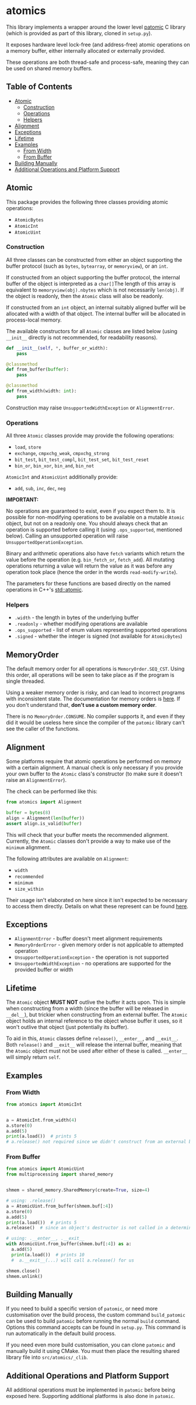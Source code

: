 # atomics
This library implements a wrapper around the lower level 
[patomic](https://github.com/doodspav/patomic) C library
(which is provided as part of this library, cloned in `setup.py`).

It exposes hardware level lock-free (and address-free) atomic 
operations on a memory buffer, either internally allocated or 
externally provided. 

These operations are both thread-safe and
process-safe, meaning they can be used on shared memory buffers.

## Table of Contents
<!--ts-->
* [Atomic](#atomic)
  * [Construction](#construction)
  * [Operations](#operations)
  * [Helpers](#helpers)
* [Alignment](#alignment)
* [Exceptions](#exceptions)
* [Lifetime](#lifetime)
* [Examples](#examples)
  * [From Width](#from-width)
  * [From Buffer](#from-buffer)
* [Building Manually](#building-manually)
* [Additional Operations and Platform Support](#additional-operations-and-platform-support)
<!--te-->

## Atomic
This package provides the following three classes providing atomic operations:
- `AtomicBytes`
- `AtomicInt`
- `AtomicUint`

### Construction
All three classes can be constructed from either an object supporting the buffer
protocol (such as `bytes`, `bytearray`, or `memoryview`), or an `int`.

If constructed from an object supporting the buffer protocol, the internal buffer
of the object is interpreted as a `char[]`The length of this array is equivalent
to `memoryview(obj).nbytes` which is not necessarily `len(obj)`. If the object is
readonly, then the `Atomic` class will also be readonly.

If constructed from an `int` object, an internal suitably aligned buffer will be
allocated with a width of that object. The internal buffer will be allocated in
process-local memory.

The available constructors for all `Atomic` classes are listed below (using 
`__init__` directly is not recommended, for readability reasons).
```python
def __init__(self, *, buffer_or_width):
    pass

@classmethod
def from_buffer(buffer):
    pass

@classmethod
def from_width(width: int):
    pass
```

Construction may raise `UnsupportedWidthException` or `AlignmentError`.

### Operations
All three `Atomic` classes provide may provide the following operations:
- `load`, `store`
- `exchange`, `cmpxchg_weak`, `cmpxchg_strong`
- `bit_test`, `bit_test_compl`, `bit_test_set`, `bit_test_reset`
- `bin_or`, `bin_xor`, `bin_and`, `bin_not`

`AtomicInt` and `AtomicUint` additionally provide:
- `add`, `sub`, `inc`, `dec`, `neg`

**IMPORTANT:**

No operations are guaranteed to exist, even if you expect them to. It is 
possible for non-modifying operations to be available on a mutable `Atomic` 
object, but not on a readonly one. You should always check that an operation
is supported before calling it (using `.ops_supported`, mentioned below). 
Calling an unsupported operation will raise `UnsupportedOperationException`. 

Binary and arithmetic operations also have `fetch` variants which return the
value before the operation (e.g. `bin_fetch_or`, `fetch_add`).
All mutating operations returning a value will return the value as it was
before any operation took place (hence the order in the words `read-modify-write`).

The parameters for these functions are based directly on the named operations
in C++'s [std::atomic](https://en.cppreference.com/w/cpp/atomic/atomic).

### Helpers
- `.width` - the length in bytes of the underlying buffer
- `.readonly` - whether modifying operations are available
- `.ops_supported` - list of enum values representing supported operations
- `.signed` - whether the integer is signed (not available for `AtomicBytes`)

## MemoryOrder
The default memory order for all operations is `MemoryOrder.SEQ_CST`. Using this
order, all operations will be seen to take place as if the program is single
threaded.

Using a weaker memory order is risky, and can lead to incorrect programs with
inconsistent state. The documentation for memory orders is 
[here](https://en.cppreference.com/w/cpp/atomic/memory_order). If you don't
understand that, **don't use a custom memory order**.

There is no `MemoryOrder.CONSUME`. No compiler supports it, and even if they did
it would be useless here since the compiler of the `patomic` library can't see
the caller of the functions.

## Alignment
Some platforms require that atomic operations be performed on memory with a certain
alignment. A manual check is only necessary if you provide your own buffer to the
`Atomic` class's constructor (to make sure it doesn't raise an `AlignmentError`).

The check can be performed like this:
```python
from atomics import Alignment

buffer = bytes(8)
align = Alignment(len(buffer))
assert align.is_valid(buffer)
```

This will check that your buffer meets the recommended alignment. Currently, the
`Atomic` classes don't provide a way to make use of the `minimum` alignment.

The following attributes are available on `Alignment`:
- `width`
- `recommended`
- `minimum`
- `size_within`

Their usage isn't elaborated on here since it isn't expected to be necessary
to access them directly. Details on what these represent can be found 
[here](https://github.com/doodspav/patomic/blob/devel/include/patomic/types/align.h).

## Exceptions
- `AlignmentError` - buffer doesn't meet alignment requirements
- `MemoryOrderError` - given memory order is not applicable to attempted operation
- `UnsupportedOperationException` - the operation is not supported
- `UnsupportedWidthException` - no operations are supported for the provided buffer or width

## Lifetime

The `Atomic` object **MUST NOT** outlive the buffer it acts upon. This is simple
when constructing from a width (since the buffer will be released in `__del__`),
but trickier when constructing from an external buffer. The `Atomic` object holds
an internal reference to the object whose buffer it uses, so it won't outlive
that object (just potentially its buffer).

To aid in this, `Atomic` classes define `release()`, `__enter__`, and `__exit__`.
Both `release()` and `__exit__` will release the internal buffer, meaning that the
`Atomic` object must not be used after either of these is called. `__enter__` will
simply return `self`.

## Examples

### From Width
```python
from atomics import AtomicInt


a = AtomicInt.from_width(4)
a.store(0)
a.add(5)
print(a.load())  # prints 5
# a.release() not required since we didn't construct from an external buffer
```

### From Buffer
```python
from atomics import AtomicUint
from multiprocessing import shared_memory


shmem = shared_memory.SharedMemory(create=True, size=4)

# using: .release()
a = AtomicUint.from_buffer(shmem.buf[:4])
a.store(0)
a.add(5)
print(a.load())  # prints 5
a.release()  # since an object's destructor is not called in a deterministic fashion

# using: .__enter__, .__exit__
with AtomicUint.from_buffer(shmem.buf[:4]) as a:
  a.add(5)
  print(a.load())  # prints 10
  #  a.__exit__(...) will call a.release() for us

shmem.close()
shmem.unlink()
```

## Building Manually

If you need to build a specific version of `patomic`, or need more customisation over
the build process, the custom command `build_patomic` can be used to build `patomic` 
before running the normal `build` command. Options this command accepts can be found
in `setup.py`. This command is run automatically in the default build process.

If you need even more build customisation, you can clone `patomic` and manually build
it using CMake. You must then place the resulting shared library file into
`src/atomics/_clib`.

## Additional Operations and Platform Support
All additional operations must be implemented in `patomic` before being exposed
here. Supporting additional platforms is also done in `patomic`.